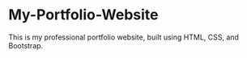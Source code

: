# My-Portfolio-Website
This is my professional portfolio website, built using HTML, CSS, and Bootstrap. 
